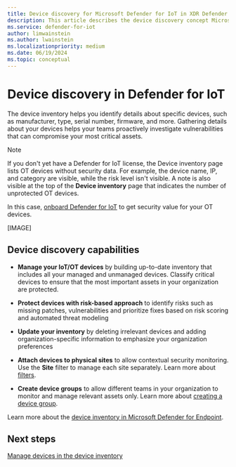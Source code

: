 ```yaml
---
title: Device discovery for Microsoft Defender for IoT in XDR Defender portal
description: This article describes the device discovery concept Microsoft Defender for IoT in XDR Defender portal
ms.service: defender-for-iot
author: limwainstein
ms.author: lwainstein
ms.localizationpriority: medium
ms.date: 06/19/2024
ms.topic: conceptual
---
```


# Device discovery in Defender for IoT

The device inventory helps you identify details about specific devices, such as manufacturer, type, serial number, firmware, and more. Gathering details about your devices helps your teams proactively investigate vulnerabilities that can compromise your most critical assets.

> [!NOTE]
>
> If you don't yet have a Defender for IoT license, the Device inventory page lists OT devices without security data. For example, the device name, IP, and category are visible, while the risk level isn't visible. A note is also visible at the top of the **Device inventory** page that indicates the number of unprotected OT devices.
> 
> In this case, [onboard Defender for IoT](get-started.md) to get security value for your OT devices.

[IMAGE]

## Device discovery capabilities

- **Manage your IoT/OT devices** by building up-to-date inventory that includes all your managed and unmanaged devices. Classify critical devices to ensure that the most important assets in your organization are protected.​

- **Protect devices with risk-based approach** to identify risks such as missing patches, vulnerabilities and prioritize fixes based on risk scoring and automated threat modeling

- **Update your inventory** by deleting irrelevant devices and adding organization-specific information to emphasize your organization preferences

- **Attach devices to physical sites** to allow contextual security monitoring. Use the **Site** filter to manage each site separately. Learn more about [filters](/defender-endpoint/machines-view-overview.md#use-filters-to-customize-the-device-inventory-views). ​

- **Create device groups** to allow different teams in your organization to monitor and manage relevant assets only.​ Learn more about [creating a device group](/defender-endpoint/machine-groups.md#create-a-device-group).

Learn more about the [device inventory in Microsoft Defender for Endpoint](/defender-endpoint/machines-view-overview.md#device-inventory-overview).

## Next steps

[Manage devices in the device inventory](device-discovery.md)